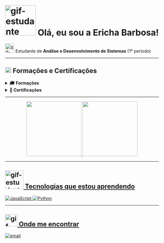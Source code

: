 #  <img src="https://i.pinimg.com/originals/64/f2/4a/64f24a2aec624ffb36ece56bda58d9ce.gif" alt="gif-estudante" width="100"/> Olá, eu sou a Ericha Barbosa!
 
 <img src="https://i.pinimg.com/originals/fd/7e/ea/fd7eead885ce1f0bba7cb2df6e3bf5c5.gif" alt="gif-estudante" width="30"/>  Estudante de **Análise e Desenvolvimento de Sistemas** (1º período)

---

##  <img src="https://i.pinimg.com/originals/03/78/f0/0378f01f2ace7b84bf01c7bb28b50df1.gif" alt="gif-estudante" width="20"/> Formações e Certificações

<details>
  <summary><strong>🎓 Formações</strong></summary>

- **Técnico em Redes de computadores**  
  _Escola Tec. Estadual Professor Lucilo Ávila Pessoa. • 2020 — 2022 • Recife/PE_  
  **Destaques:** Monitora do Laboratório de Informática
</details>

<details>
  <summary><strong>🏅 Certificações</strong></summary>
</details>

---

<div align="center">
  <a href="https://github.com/etsvb">
  <img height="180em" src="https://github-readme-stats.vercel.app/api?username=etsvb&theme=react&hide_border=false&include_all_commits=false&count_private=false"/>
  <img height="180em" src="https://github-readme-stats.vercel.app/api/top-langs/?username=etsvb&theme=react&hide_border=false&include_all_commits=false&count_private=false&layout=compact"/>
</div>

---

##  <img src="https://i.pinimg.com/originals/d7/48/b2/d748b25ce140561d9e0a918cab27763e.gif" alt="gif-estudante" width="60"/> Tecnologias que estou aprendendo  
![JavaScript](https://img.shields.io/badge/javascript-%23323330.svg?style=flat&logo=javascript&logoColor=%23F7DF1E) ![Python](https://img.shields.io/badge/python-3670A0?style=flat&logo=python&logoColor=ffdd54) 

---

## <img src="https://i.pinimg.com/originals/f0/4b/a9/f04ba908d1744c429505ac5239c35e63.gif" alt="gif-estudante" width="40"/> Onde me encontrar  
[![email](https://img.shields.io/badge/Email-D14836?logo=gmail&logoColor=white)](mailto:erichataina@gmail.com) 
